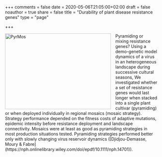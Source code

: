 +++
comments = false
date = 2020-05-06T21:05:00+02:00
draft = false
noauthor = true
share = false
title = "Durability of plant disease resistance genes"
type = "page"

+++


<html>
<head>
<style>
img {
  float: left;
}
</style>
</head>
<body>

<p><img src="/uploads/PyrMos.jpg" alt="PyrMos" style="width:350px;height:250px;margin-right:15px;">
Pyramiding or mixing resistance genes? Using a demo-genetic model dynamics of a virus in an heterogeneous landscape during successive cultural seasons, We investigated whether a set of resistance genes would last longer when stacked into a single plant cultivar (pyramiding) or when deployed individually in regional mosaics (mosaic strategy). Strategy performance depended on the fitness costs of adaptive mutations, epidemic intensity before resistance deployment and landscape connectivity. Mosaics were at least as good as pyramiding strategies in most production situations tested. Pyramiding strategies performed better only with slowly changing virus reservoir dynamics ([Djidjou-Demasse, Moury & Fabre](https://nph.onlinelibrary.wiley.com/doi/epdf/10.1111/nph.14701)).</p>
</body>
</html>




